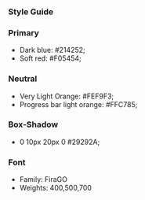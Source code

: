 ### Style Guide

### Primary

- Dark blue: #214252;
- Soft red: #F05454;

### Neutral

- Very Light Orange: #FEF9F3;
- Progress bar light orange: #FFC785;

### Box-Shadow

- 0 10px 20px 0 #29292A;

### Font

- Family: FiraGO
- Weights: 400,500,700